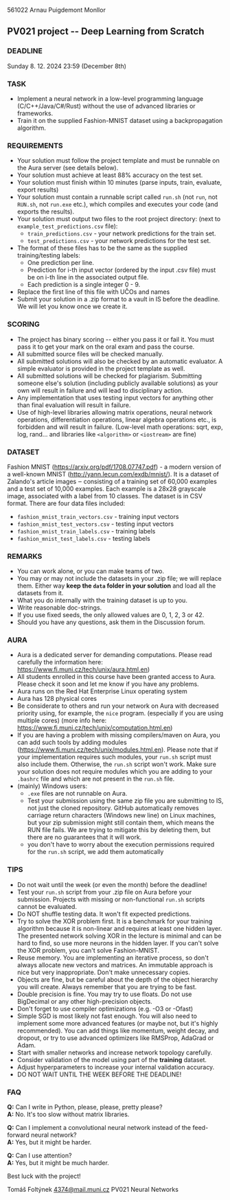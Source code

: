 561022 Arnau Puigdemont Monllor
## PV021 project -- Deep Learning from Scratch

### DEADLINE
Sunday 8. 12. 2024 23:59 (December 8th)

### TASK
  - Implement a neural network in a low-level programming language
    (C/C++/Java/C#/Rust) without the use of advanced libraries or frameworks.
  - Train it on the supplied Fashion-MNIST dataset using a backpropagation
    algorithm.

### REQUIREMENTS
  - Your solution must follow the project template and must be runnable on 
    the Aura server (see details below).
  - Your solution must achieve at least 88% accuracy on the test set.
  - Your solution must finish within 10 minutes (parse inputs, train, 
    evaluate, export results)
  - Your solution must contain a runnable script called `run.sh` (not `run`,
    not `RUN.sh`, not `run.exe` etc.), which compiles and executes your code 
    (and exports the results).
  - Your solution must output two files to the root project directory:
    (next to `example_test_predictions.csv` file):
     - `train_predictions.csv` - your network predictions for the train set.
     - `test_predictions.csv`  - your network predictions for the test set.
  - The format of these files has to be the same as the supplied 
    training/testing labels: 
     - One prediction per line.
     - Prediction for i-th input vector (ordered by the input .csv file) 
       must be on i-th line in the associated output file.
     - Each prediction is a single integer 0 - 9.
  - Replace the first line of this file with UČOs and names
  - Submit your solution in a .zip format to a vault in IS before the deadline.
    We will let you know once we create it.

### SCORING
  - The project has binary scoring -- either you pass it or fail it. You must 
    pass it to get your mark on the oral exam and pass the course.
  - All submitted source files will be checked manually.
  - All submitted solutions will also be checked by an automatic evaluator.
    A simple evaluator is provided in the project template as well.
  - All submitted solutions will be checked for plagiarism. Submitting someone
    else's solution (including publicly available solutions) as your own will
    result in failure and will lead to disciplinary action.
  - Any implementation that uses testing input vectors for anything other than
    final evaluation will result in failure.
  - Use of high-level libraries allowing matrix operations, neural network
    operations, differentiation operations, linear algebra operations etc., is
    forbidden and will result in failure. (Low-level math operations: sqrt,
    exp, log, rand... and libraries like `<algorithm>` or `<iostream>` are
    fine)

### DATASET
Fashion MNIST (https://arxiv.org/pdf/1708.07747.pdf) - a modern version of a
well-known MNIST (http://yann.lecun.com/exdb/mnist/). It is a dataset of
Zalando's article images ‒ consisting of a training set of 60,000 examples
and a test set of 10,000 examples. Each example is a 28x28 grayscale image,
associated with a label from 10 classes. The dataset is in CSV format. There
are four data files included:  
 - `fashion_mnist_train_vectors.csv`   - training input vectors
 - `fashion_mnist_test_vectors.csv`    - testing input vectors
 - `fashion_mnist_train_labels.csv`    - training labels
 - `fashion_mnist_test_labels.csv`     - testing labels

### REMARKS
  - You can work alone, or you can make teams of two.
  - You may or may not include the datasets in your .zip file; we will
    replace them. Either way **keep the `data` folder in your solution**
    and load all the datasets from it. 
  - What you do internally with the training dataset is up to you.
  - Write reasonable doc-strings.
  - If you use fixed seeds, the only allowed values are 0, 1, 2, 3 or 42.
  - Should you have any questions, ask them in the Discussion forum. 

### AURA
  - Aura is a dedicated server for demanding computations. Please read
    carefully the information here:
    https://www.fi.muni.cz/tech/unix/aura.html.en)
  - All students enrolled in this course have been granted access to Aura.
    Please check it soon and let me know if you have any problems.
  - Aura runs on the Red Hat Enterprise Linux operating system
  - Aura has 128 physical cores
  - Be considerate to others and run your network on Aura with decreased
    priority using, for example, the `nice` program. (especially if you are
    using multiple cores)
    (more info here: https://www.fi.muni.cz/tech/unix/computation.html.en)
  - If you are having a problem with missing compilers/maven on Aura, you can
    add such tools by adding modules 
    (https://www.fi.muni.cz/tech/unix/modules.html.en). Please note that
    if your implementation requires such modules, your `run.sh` script must
    also include them. Otherwise, the `run.sh` script won't work. Make sure
    your solution does not require modules which you are adding to your
    `.bashrc` file and which are not present in the `run.sh` file.
  - (mainly) Windows users:
    - `.exe` files are not runnable on Aura.
    - Test your submission using the same zip file you are submitting to IS,
      not just the cloned repository. GitHub automatically removes carriage
      return characters (Windows new line) on Linux machines, but your zip
      submission might still contain them, which means the RUN file fails. We
      are trying to mitigate this by deleting them, but there are no guarantees
      that it will work.
    - you don't have to worry about the execution permissions required for the 
      `run.sh` script, we add them automatically

### TIPS
  - Do not wait until the week (or even the month) before the deadline!
  - Test your `run.sh` script from your .zip file on Aura before your
    submission. Projects with missing or non-functional `run.sh` scripts cannot
    be evaluated.
  - Do NOT shuffle testing data. It won't fit expected predictions.
  - Try to solve the XOR problem first. It is a benchmark for your training
    algorithm because it is non-linear and requires at least one hidden layer.
    The presented network solving XOR in the lecture is minimal and can be
    hard to find, so use more neurons in the hidden layer. If you can't solve
    the XOR problem, you can't solve Fashion-MNIST.
  - Reuse memory. You are implementing an iterative process, so don't always 
    allocate new vectors and matrices. An immutable approach is nice but
    very inappropriate. Don't make unnecessary copies.
  - Objects are fine, but be careful about the depth of the object hierarchy you
    will create. Always remember that you are trying to be fast.
  - Double precision is fine. You may try to use floats. Do not use BigDecimal
    or any other high-precision objects.
  - Don't forget to use compiler optimizations (e.g. -O3 or -Ofast)
  - Simple SGD is most likely not fast enough. You will also need to
    implement some more advanced features (or maybe not, but it's highly
    recommended). You can add things like momentum, weight decay, and dropout,
    or try to use advanced optimizers like RMSProp, AdaGrad or Adam.
  - Start with smaller networks and increase network topology carefully.
  - Consider validation of the model using part of the **training** dataset.
  - Adjust hyperparameters to increase your internal validation accuracy.
  - DO NOT WAIT UNTIL THE WEEK BEFORE THE DEADLINE!

### FAQ
**Q:** Can I write in Python, please, please, pretty please?  
**A:** No. It's too slow without matrix libraries.
 
**Q:** Can I implement a convolutional neural network instead of the 
    feed-forward neural network?  
**A:** Yes, but it might be harder.

**Q:** Can I use attention?  
**A:** Yes, but it might be much harder.

Best luck with the project!

Tomáš Foltýnek
4374@mail.muni.cz
PV021 Neural Networks
